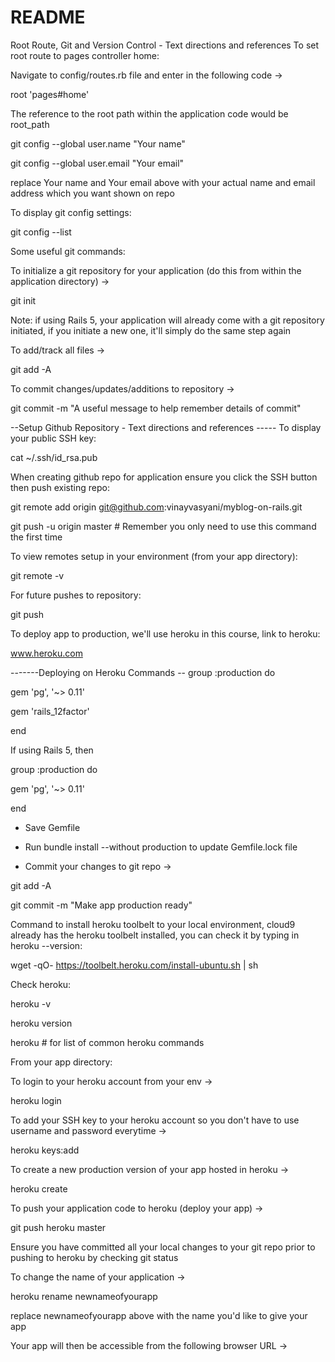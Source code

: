 # README
Root Route, Git and Version Control - Text directions and references
To set root route to pages controller home:

Navigate to config/routes.rb file and enter in the following code ->

root 'pages#home'

The reference to the root path within the application code would be root_path

git config --global user.name "Your name"

git config --global user.email "Your email"

replace Your name and Your email above with your actual name and email address which you want shown on repo

To display git config settings:

git config --list

Some useful git commands:

To initialize a git repository for your application (do this from within the application directory) ->

git init

Note: if using Rails 5, your application will already come with a git repository initiated, if you initiate a new one, it'll simply do the same step again

To add/track all files ->

git add -A

To commit changes/updates/additions to repository ->

git commit -m "A useful message to help remember details of commit"

--Setup Github Repository - Text directions and references ----- 
To display your public SSH key:

cat ~/.ssh/id_rsa.pub

When creating github repo for application ensure you click the SSH button then push existing repo:

git remote add origin git@github.com:vinayvasyani/myblog-on-rails.git

git push -u origin master # Remember you only need to use this command the first time

To view remotes setup in your environment (from your app directory):

git remote -v

For future pushes to repository:

git push

To deploy app to production, we'll use heroku in this course, link to heroku:

www.heroku.com

-------Deploying on Heroku Commands -- 
group :production do

gem 'pg', '~> 0.11'

gem 'rails_12factor'

end

If using Rails 5, then

group :production do

gem 'pg', '~> 0.11'

end

- Save Gemfile

- Run bundle install --without production to update Gemfile.lock file

- Commit your changes to git repo ->

git add -A

git commit -m "Make app production ready"

Command to install heroku toolbelt to your local environment, cloud9 already has the heroku toolbelt installed, you can check it by typing in heroku --version:

wget -qO- https://toolbelt.heroku.com/install-ubuntu.sh | sh

Check heroku:

heroku -v

heroku version

heroku # for list of common heroku commands

From your app directory:

To login to your heroku account from your env ->

heroku login

To add your SSH key to your heroku account so you don't have to use username and password everytime ->

heroku keys:add

To create a new production version of your app hosted in heroku ->

heroku create

To push your application code to heroku (deploy your app) ->

git push heroku master

Ensure you have committed all your local changes to your git repo prior to pushing to heroku by checking git status

To change the name of your application ->

heroku rename newnameofyourapp

replace newnameofyourapp above with the name you'd like to give your app

Your app will then be accessible from the following browser URL ->

